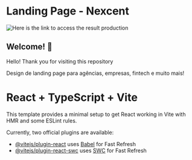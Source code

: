 # Landing Page - Nexcent

![Here is the link to access the result production](https://nexcent-dev-nana.vercel.app/)

## Welcome! 👋

Hello! Thank you for visiting this repository

Design de landing page para agências, empresas, fintech e muito mais!

# React + TypeScript + Vite

This template provides a minimal setup to get React working in Vite with HMR and some ESLint rules.

Currently, two official plugins are available:

- [@vitejs/plugin-react](https://github.com/vitejs/vite-plugin-react/blob/main/packages/plugin-react/README.md) uses [Babel](https://babeljs.io/) for Fast Refresh
- [@vitejs/plugin-react-swc](https://github.com/vitejs/vite-plugin-react-swc) uses [SWC](https://swc.rs/) for Fast Refresh
